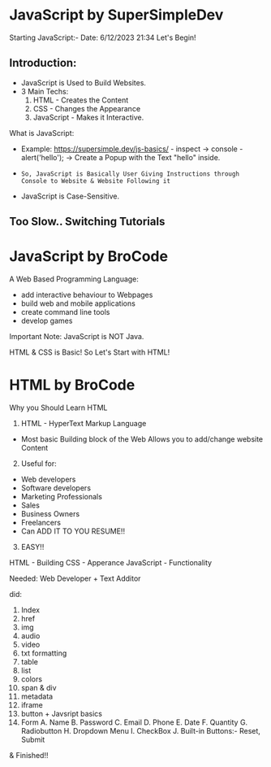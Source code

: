 # JavaScript by SuperSimpleDev

Starting JavaScript:-
Date: 6/12/2023 21:34
Let's Begin!

## Introduction:
- JavaScript is Used to Build Websites.
- 3 Main Techs:
  1. HTML - Creates the Content
  2. CSS - Changes the Appearance
  3. JavaScript - Makes it Interactive.

What is JavaScript:
- Example: https://supersimple.dev/js-basics/
       - inspect -> console 
       - alert('hello'); -> Create a Popup with the Text "hello" inside.

- `So, JavaScript is Basically User Giving Instructions through Console to Website & Website Following it`
- JavaScript is Case-Sensitive.
 
## Too Slow.. Switching Tutorials

# JavaScript by BroCode

A Web Based Programming Language:
- add interactive behaviour to Webpages
- build web and mobile applications
- create command line tools
- develop games

Important Note: JavaScript is NOT Java.

HTML & CSS is Basic!
So Let's Start with HTML!

# HTML by BroCode

Why you Should Learn HTML
1. HTML - HyperText Markup Language
  - Most basic Building block of the Web Allows you to add/change website Content
2. Useful for: 
  - Web developers
  - Software developers
  - Marketing Professionals
  - Sales
  - Business Owners
  - Freelancers
  - Can ADD IT TO YOU RESUME!!
3. EASY!!

HTML - Building
CSS - Apperance
JavaScript - Functionality

Needed: Web Developer + Text Additor

did:
1. Index
2. href
3. img
4. audio
5. video
6. txt formatting
7. table
8. list
9. colors
10. span & div
11. metadata
12. iframe
13. button + Javsript basics
14. Form
    A. Name
    B. Password
    C. Email
    D. Phone
    E. Date
    F. Quantity
    G. Radiobutton
    H. Dropdown Menu
    I. CheckBox
    J. Built-in Buttons:- Reset, Submit

& Finished!!



